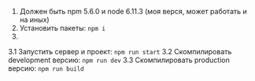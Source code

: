 1. Должен быть npm 5.6.0 и node 6.11.3 (моя верся, может работать и на иных)
2. Установить пакеты: `npm i`
3.
3.1 Запустить сервер и проект: `npm run start`
3.2 Скомпилировать development версию: `npm run dev`
3.3 Скомпилировать production версию: `npm run build`

